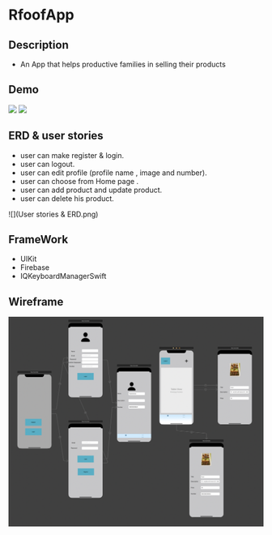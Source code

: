 # RfoofApp

## Description

- An App that helps productive families in selling their products


## Demo 


![](DarkMode.gif) 
![](lightMode.gif)

## ERD & user stories 

- user can make register & login.
- user can logout.
- user can edit profile (profile name , image and number).
- user can choose from Home page .
- user can add product and update product.
- user can delete his product. 


![](User stories & ERD.png) 


## FrameWork 
- UIKit 
- Firebase 
- IQKeyboardManagerSwift 


## Wireframe 


![](Wireframe.png)
